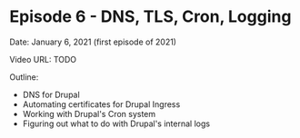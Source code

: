 # Episode 6 - DNS, TLS, Cron, Logging

Date: January 6, 2021 (first episode of 2021)

Video URL: TODO

Outline:

  - DNS for Drupal
  - Automating certificates for Drupal Ingress
  - Working with Drupal's Cron system
  - Figuring out what to do with Drupal's internal logs
